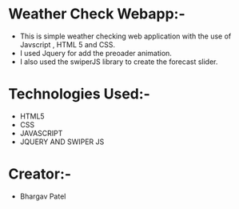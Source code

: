 # Weather Check Webapp:-
- This is simple weather checking web application with the use of Javscript , HTML 5 and CSS.
- I used Jquery for add the preoader animation.
- I also used the swiperJS library to create the forecast slider.

# Technologies Used:-
- HTML5
- CSS
- JAVASCRIPT
- JQUERY AND SWIPER JS

# Creator:-
- Bhargav Patel
